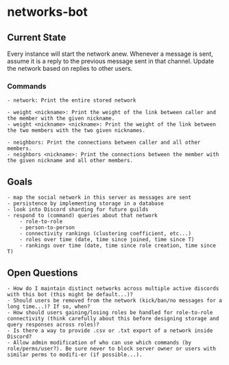 # networks-bot

## Current State

Every instance will start the network anew. Whenever a message is sent, assume it is a reply to the previous message sent in that channel. Update the network based on replies to other users.

### Commands

    - network: Print the entire stored network
    
    - weight <nickname>: Print the weight of the link between caller and the member with the given nickname.
    - weight <nickname> <nickname>: Print the weight of the link between the two members with the two given nicknames.

    - neighbors: Print the connections between caller and all other members.
    - neighbors <nickname>: Print the connections between the member with the given nickname and all other members.

## Goals

    - map the social network in this server as messages are sent
    - persistence by implementing storage in a database
    - look into Discord sharding for future guilds
    - respond to (command) queries about that network
        - role-to-role
        - person-to-person
        - connectivity rankings (clustering coefficient, etc...)
        - roles over time (date, time since joined, time since T)
        - rankings over time (date, time since role creation, time since T)

## Open Questions

    - How do I maintain distinct networks across multiple active discords with this bot (this might be default...)?
    - Should users be removed from the network (kick/ban/no messages for a long time...)? If so, when?
    - How should users gaining/losing roles be handled for role-to-role connectivity (think carefully about this before designing storage and query responses across roles)?
    - Is there a way to provide .csv or .txt export of a network inside Discord?
    - Allow admin modification of who can use which commands (by role/perms/user?). Be sure never to block server owner or users with similar perms to modifi-er (if possible...).
